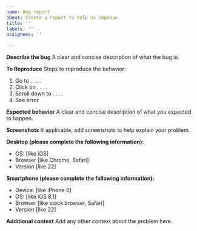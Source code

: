 ```yaml
---
name: Bug report
about: Create a report to help us improve.
title: ''
labels: ''
assignees: ''

---
```


**Describe the bug**
A clear and concise description of what the bug is.

**To Reproduce**
Steps to reproduce the behavior:
1. Go to . . . .
2. Click on . . . .
3. Scroll down to . . . .
4. See error

**Expected behavior**
A clear and concise description of what you expected to happen.

**Screenshots**
If applicable, add screenshots to help explain your problem.

**Desktop (please complete the following information):**
 - OS: [like iOS]
 - Browser [like Chrome, Safari]
 - Version [like 22]

**Smartphone (please complete the following information):**
 - Device: [like iPhone 6]
 - OS: [like iOS 8.1]
 - Browser [like stock browser, Safari]
 - Version [like 22]

**Additional context**
Add any other context about the problem here.
